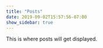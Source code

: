 ```yaml
---
title: "Posts"
date: 2019-09-02T15:57:56-07:00
show_sidebar: true
---
```

This is where posts will get displayed.